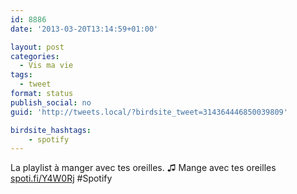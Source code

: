 ```yaml
---
id: 8886
date: '2013-03-20T13:14:59+01:00'

layout: post
categories:
  - Vis ma vie
tags:
  - tweet
format: status
publish_social: no
guid: 'http://tweets.local/?birdsite_tweet=314364446850039809'

birdsite_hashtags:
    - spotify
---
```


La playlist à manger avec tes oreilles. ♫ Mange avec tes oreilles [spoti.fi/Y4W0Rj](http://spoti.fi/Y4W0Rj) #Spotify